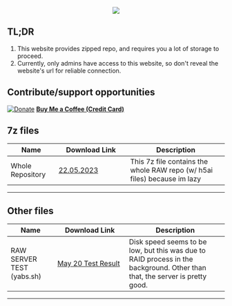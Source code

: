 <p align="center">
  <img src="https://ibdocsorg.github.io/new/favicon.png">
</p>

## TL;DR

1. This website provides zipped repo, and requires you a lot of storage to proceed.
2. Currently, only admins have access to this website, so don't reveal the website's url for reliable connection.

## Contribute/support opportunities

[![Donate](https://ibdocsorg.github.io/download_center/Quarter16.png)](https://buymeacoffee.com/ooof) **[Buy Me a Coffee (Credit Card)](https://buymeacoffee.com/ooof)**

## 7z files

|Name | <span style="display: inline-block; width:150px">Download Link</span> | Description | 
|--|--|--
| Whole Repository | [22.05.2023](https://admin.ibdocs.top/api/public/dl/t92VowMa) | This 7z file contains the whole RAW repo (w/ h5ai files) because im lazy

***

## Other files

|Name  |<span style="display: inline-block; width:150px">Download Link</span> | Description
|--|--|--
| RAW SERVER TEST (yabs.sh) | [May 20 Test Result](https://ibdocsorg.github.io/download_center/yabs_may20.txt) | Disk speed seems to be low, but this was due to RAID process in the background. Other than that, the server is pretty good.

***
